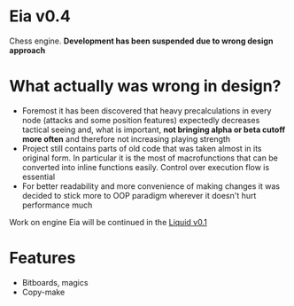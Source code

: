 # Eia v0.4
Chess engine. **Development has been suspended due to wrong design approach**

# What actually was wrong in design?
- Foremost it has been discovered that heavy precalculations in every node (attacks and some position features) expectedly decreases tactical seeing and, what is important, **not bringing alpha or beta cutoff more often** and therefore not increasing playing strength
- Project still contains parts of old code that was taken almost in its original form. In particular it is the most of macrofunctions that can be converted into inline functions easily. Control over execution flow is essential
- For better readability and more convenience of making changes it was decided to stick more to OOP paradigm wherever it doesn't hurt performance much

Work on engine Eia will be continued in the [Liquid v0.1](https://github.com/neurocore/Liquid-v0.1)

# Features
- Bitboards, magics
- Copy-make

